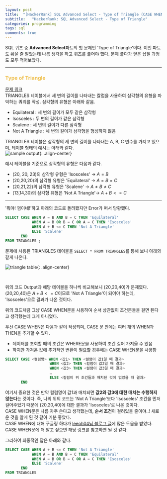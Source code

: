```yaml
---
layout: post
title:  "[HackerRank] SQL Advanced Select - Type of Triangle (CASE WHEN 순서 주의)"
subtitle:   "HackerRank: SQL Advanced Select - Type of Triangle"
categories: programming
tags: sql
comments: true
---
```


SQL 퀴즈 중 **Advanced Select**파트의 첫 문제인 'Type of Triangle'이다.
이번 파트도 쉬울 줄 알았는데 나름 생각을 하고 퀴즈를 풀어야 했다. 문제 풀다가 얻은 삽질 과정도 모두 적어보았다.

---------
###  <font color = "#EFC050"> Type of Triangle </font>    
     
[문제 링크](https://www.hackerrank.com/challenges/what-type-of-triangle/problem) <br>
TRIANGLES 테이블에서 세 변의 길이를 나타내는 칼럼을 사용하여 삼각형의 유형을 파악하는 쿼리를 작성. 삼각형의 유형은 아래와 같음.
* Equilateral : 세 변의 길이가 모두 같은 삼각형
* Isosceles : 두 변의 길이가 같은 삼각형
* Scalene : 세 변의 길이가 다른 삼각형
* Not A Triangle : 세 변의 길이가 삼각형을 형성하지 않음

TRIANGLES 테이블은 삼각형의 세 변의 길이를 나타내는 A, B, C 변수를 가지고 있으며, 테이블 형태의 예시는 아래와 같다.<br>
![sample output](https://user-images.githubusercontent.com/54492747/76062973-18a94380-5fca-11ea-96f2-50125bad46f0.png){: .align-center}


예시 테이블을 기준으로 삼각형의 유형은 다음과 같다.
* (20, 20, 23)의 삼각형 유형은 'Isosceles'  → $A=B$
* (20,20,20)의 삼각형 유형은 'Equilateral' → $A=B=C$
* (20,21,22)의 삼각형 유형은 'Scalene' → $A\neq B\neq C$
* (13,14,30)의 삼각형 유형은 'Not A Triangle'→ $A+B<=C$

-------

'뭐야! 껌이네!'하고 아래의 코드로 돌려봤지만 Error가 떠서 당황했다.
```sql  
SELECT CASE WHEN A = B AND B = C THEN 'Equilateral'
            WHEN A = B OR B = C OR A = C THEN 'Isosceles'
            WHEN A + B <= C THEN 'Not A Triangle'
            ELSE 'Scalene'
       END
FROM TRIANGLES ;
```

문제에 사용된 TRIANGLES 테이블을 `SELECT * FROM TRIANGLES`를 통해 보니 아래와 같게 나온다.

![triangle table](https://user-images.githubusercontent.com/54492747/76059612-a4b76d00-5fc2-11ea-8800-ffba7339ce5a.png){: .align-center}

<br>

위의 코드 Output과 해당 테이블을 하나씩 비교해보니 (20,20,40)가 문제였다. (20,20,40)은 $A+B<=C$이므로 'Not A Triangle'이 되어야 하는데, 'Isosceles'으로 결과가 나온 것이다. 

위의 코드처럼 그냥 CASE WHEN문을 사용하여 순서 상관없이 조건문들을 걸면 된다고 생각했는데 그게 아니었다. <br>

우선 CASE WHEN은 다음과 같이 작성되며, CASE 문 안에는 여러 개의 WHEN과 THEN을 추가할 수 있다.
* 데이터를 조회할 때의 조건은 WHERE문을 사용하여 조건 걸어 가져올 수 있음
* 하지만 가져온 값에 추가적인 변환이 필요할 경우에는 CASE WHEN문을 사용함
```sql
SELECT CASE <컬럼명> WHEN <값1> THEN <컬럼이 값1일 때 결과>
				    WHEN <값2> THEN <컬럼이 값2일 때 결과>
					WHEN <값3> THEN <컬럼이 값3일 때 결과>
					…
					ELSE <컬럼이 위 조건들과 매치된 것이 없었을 때 결과>
	   END
```
여기서 중요한 것은 만약 컬럼명이 값1과 매치되면 **값2와 값3에 대한 매치는 수행하지 않는다**는 것이다. 즉, 나의 위의 코드는 'Not A Triangle'보다 'Isosceles' 조건을 먼저 걸어주었기 때문에 (20,20,40)에 대한 결과가 'Isosceles'로 나온 것이다. <br>
CASE WHEN문은 나름 자주 쓴다고 생각했는데, **순서 조건**이 걸려있을 줄이야..! 새로운 것을 알게 된 것 같아 기분 좋았다. <br>
CASE WHEN에 대해 구글링 하다가 [leeoh04님 블로그 글](https://blog.naver.com/PostView.nhn?blogId=leeoh04&logNo=20099476933&proxyReferer=https%3A%2F%2Fwww.google.com%2F)에 많은 도움을 받았다. CASE WHEN문에 더 알고 싶으면 해당 링크를 참고하면 될 것 같다.

그리하여 최종적인 답은 아래와 같다.
```sql
SELECT CASE WHEN A + B <= C THEN 'Not A Triangle'
            WHEN A = B AND B = C THEN 'Equilateral'
            WHEN A = B OR B = C OR A = C THEN 'Isosceles'
            ELSE 'Scalene'
       END
FROM TRIANGLES
```
